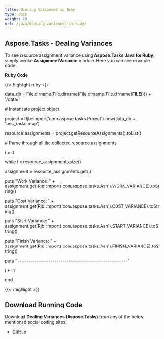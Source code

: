 ```yaml
---
title: Dealing Variances in Ruby
type: docs
weight: 40
url: /java/dealing-variances-in-ruby/
---
```


## **Aspose.Tasks - Dealing Variances**
To see resource assignment variance using **Aspose.Tasks Java for Ruby**, simply invoke **AssignmentVariance** module. Here you can see example code.

**Ruby Code**

{{< highlight ruby >}}

 data_dir = File.dirname(File.dirname(File.dirname(File.dirname(__FILE__)))) + '/data/'

\# Instantiate project object

project = Rjb::import('com.aspose.tasks.Project').new(data_dir + 'test_tasks.mpp')

resource_assignments = project.getResourceAssignments().toList()

\# Parse through all the collected resource assignments

i = 0

while i < resource_assignments.size()

  assignment = resource_assignments.get(i)

  puts "Work Variance: " + assignment.get(Rjb::import('com.aspose.tasks.Asn').WORK_VARIANCE).toString()

  puts "Cost Variance: " + assignment.get(Rjb::import('com.aspose.tasks.Asn').COST_VARIANCE).toString()

  puts "Start Variance: " + assignment.get(Rjb::import('com.aspose.tasks.Asn').START_VARIANCE).toString()

  puts "Finish Variance: " + assignment.get(Rjb::import('com.aspose.tasks.Asn').FINISH_VARIANCE).toString()

  puts "--------------------------------------------------------"

  i +=1

end

{{< /highlight >}}
## **Download Running Code**
Download **Dealing Variances (Aspose.Tasks)** from any of the below mentioned social coding sites:

- [GitHub](https://github.com/aspose-tasks/Aspose.Tasks-for-Java/blob/master/Plugins/Aspose_Tasks_Java_for_Ruby/lib/asposetasksjava/ResourceAssignments/assignmentvariance.rb)
